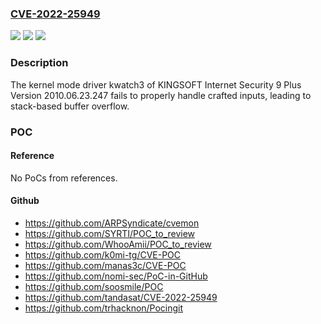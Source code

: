 ### [CVE-2022-25949](https://cve.mitre.org/cgi-bin/cvename.cgi?name=CVE-2022-25949)
![](https://img.shields.io/static/v1?label=Product&message=KINGSOFT%20Internet%20Security%209%20Plus&color=blue)
![](https://img.shields.io/static/v1?label=Version&message=n%2Fa&color=blue)
![](https://img.shields.io/static/v1?label=Vulnerability&message=CWE-121%3A%20stack-based%20buffer%20overflow&color=brighgreen)

### Description

The kernel mode driver kwatch3 of KINGSOFT Internet Security 9 Plus Version 2010.06.23.247 fails to properly handle crafted inputs, leading to stack-based buffer overflow.

### POC

#### Reference
No PoCs from references.

#### Github
- https://github.com/ARPSyndicate/cvemon
- https://github.com/SYRTI/POC_to_review
- https://github.com/WhooAmii/POC_to_review
- https://github.com/k0mi-tg/CVE-POC
- https://github.com/manas3c/CVE-POC
- https://github.com/nomi-sec/PoC-in-GitHub
- https://github.com/soosmile/POC
- https://github.com/tandasat/CVE-2022-25949
- https://github.com/trhacknon/Pocingit

